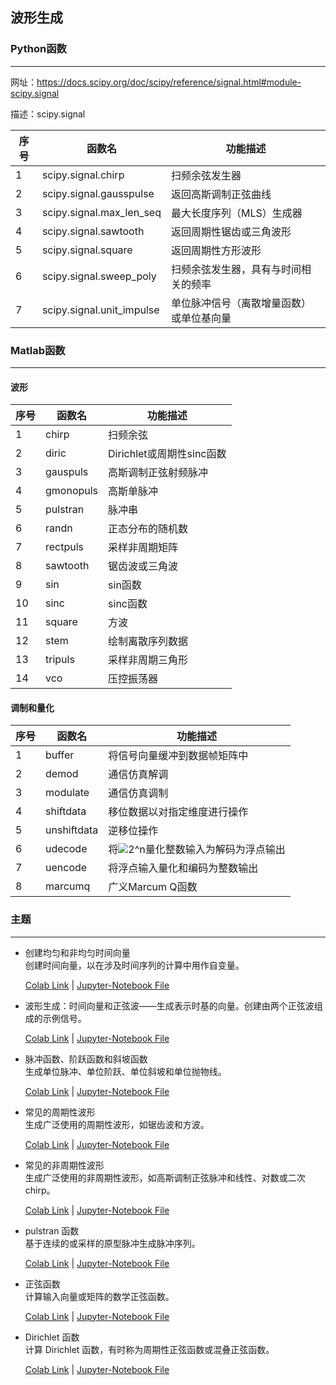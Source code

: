 ## 波形生成
### Python函数

------

网址：https://docs.scipy.org/doc/scipy/reference/signal.html#module-scipy.signal     

描述：scipy.signal

| 序号 | 函数名                    | 功能描述                                 |
| ---- | ------------------------- | ---------------------------------------- |
| 1    | scipy.signal.chirp        | 扫频余弦发生器                           |
| 2    | scipy.signal.gausspulse   | 返回高斯调制正弦曲线                     |
| 3    | scipy.signal.max_len_seq  | 最大长度序列（MLS）生成器                |
| 4    | scipy.signal.sawtooth     | 返回周期性锯齿或三角波形                 |
| 5    | scipy.signal.square       | 返回周期性方形波形                       |
| 6    | scipy.signal.sweep_poly   | 扫频余弦发生器，具有与时间相关的频率     |
| 7    | scipy.signal.unit_impulse | 单位脉冲信号（离散增量函数）或单位基向量 |



### Matlab函数
***
#### 波形  
 序号 | 函数名    | 功能描述                  
---------- | ------------- |---------- 
 1    |chirp | 扫频余弦 
2 |diric | Dirichlet或周期性sinc函数 
3 |gauspuls | 高斯调制正弦射频脉冲 
4 |gmonopuls | 高斯单脉冲                
5 |pulstran | 脉冲串 
6 |randn | 正态分布的随机数
7 |rectpuls | 采样非周期矩阵 
8 |sawtooth | 锯齿波或三角波 
9 |sin | sin函数 
10 |sinc | sinc函数 
11 |square | 方波 
12 |stem | 绘制离散序列数据
13 |tripuls | 采样非周期三角形 
14 |vco | 压控振荡器 
#### 调制和量化  
 序号 | 函数名      | 功能描述                                                     
---------- | ------------- |---------- 
1 |buffer | 将信号向量缓冲到数据帧矩阵中 
2 |demod | 通信仿真解调 
3 |modulate | 通信仿真调制 
4 |shiftdata | 移位数据以对指定维度进行操作 
5 |unshiftdata | 逆移位操作 
6 |udecode | 将![2^n](https://latex.codecogs.com/svg.image?2^n)量化整数输入为解码为浮点输出 
7 |uencode | 将浮点输入量化和编码为整数输出                               
8 |marcumq | 广义Marcum Q函数 


### 主题  

------

- 创建均匀和非均匀时间向量  
  创建时间向量，以在涉及时间序列的计算中用作自变量。 

  [Colab Link](/docs/Signal_Processing/2.2.2%20波形生成：时间向量和正弦波.md) | [Jupyter-Notebook File](https://github.com/spaitlab/pyspt/blob/5714c9b957a283614c134c94359deda880a2b5e5/2-%E4%BF%A1%E5%8F%B7%E7%94%9F%E6%88%90%E5%92%8C%E9%A2%84%E5%A4%84%E7%90%86/2-2-%E6%B3%A2%E5%BD%A2%E7%94%9F%E6%88%90/2-2-1-%E5%88%9B%E5%BB%BA%E5%9D%87%E5%8C%80%E5%92%8C%E9%9D%9E%E5%9D%87%E5%8C%80%E6%97%B6%E9%97%B4%E5%90%91%E9%87%8F/%E5%88%9B%E5%BB%BA%E5%9D%87%E5%8C%80%E5%92%8C%E9%9D%9E%E5%9D%87%E5%8C%80%E6%97%B6%E9%97%B4%E5%90%91%E9%87%8F.ipynb)

- 波形生成：时间向量和正弦波——生成表示时基的向量。创建由两个正弦波组成的示例信号。  
  
  [Colab Link](/docs/Signal_Processing/2.2.2%20波形生成：时间向量和正弦波.md) | [Jupyter-Notebook File](https://github.com/spaitlab/pyspt/blob/5714c9b957a283614c134c94359deda880a2b5e5/2-%E4%BF%A1%E5%8F%B7%E7%94%9F%E6%88%90%E5%92%8C%E9%A2%84%E5%A4%84%E7%90%86/2-2-%E6%B3%A2%E5%BD%A2%E7%94%9F%E6%88%90/2-2-2-%E6%97%B6%E9%97%B4%E5%90%91%E9%87%8F%E5%92%8C%E6%AD%A3%E5%BC%A6%E6%B3%A2/%E6%B3%A2%E5%BD%A2%E7%94%9F%E6%88%90%EF%BC%9A%E6%97%B6%E9%97%B4%E5%90%91%E9%87%8F%E5%92%8C%E6%AD%A3%E5%BC%A6%E6%B3%A2.ipynb)
  
- 脉冲函数、阶跃函数和斜坡函数  
  生成单位脉冲、单位阶跃、单位斜坡和单位抛物线。  

  [Colab Link](/docs/Signal_Processing/2.2.3%20脉冲函数、阶跃函数和斜坡函数.md) | [Jupyter-Notebook File](https://github.com/spaitlab/pyspt/blob/5714c9b957a283614c134c94359deda880a2b5e5/2-%E4%BF%A1%E5%8F%B7%E7%94%9F%E6%88%90%E5%92%8C%E9%A2%84%E5%A4%84%E7%90%86/2-2-%E6%B3%A2%E5%BD%A2%E7%94%9F%E6%88%90/2-2-3-%E8%84%89%E5%86%B2%E5%87%BD%E6%95%B0%E3%80%81%E9%98%B6%E8%B7%83%E5%87%BD%E6%95%B0%E5%92%8C%E6%96%9C%E5%9D%A1%E5%87%BD%E6%95%B0/%E8%84%89%E5%86%B2%E5%87%BD%E6%95%B0%E3%80%81%E9%98%B6%E8%B7%83%E5%87%BD%E6%95%B0%E5%92%8C%E6%96%9C%E5%9D%A1%E5%87%BD%E6%95%B0.ipynb)

- 常见的周期性波形  
  生成广泛使用的周期性波形，如锯齿波和方波。 

  [Colab Link](/docs/Signal_Processing/2.2.4%20常见的周期性波形.md) | [Jupyter-Notebook File](https://github.com/spaitlab/pyspt/blob/5714c9b957a283614c134c94359deda880a2b5e5/2-%E4%BF%A1%E5%8F%B7%E7%94%9F%E6%88%90%E5%92%8C%E9%A2%84%E5%A4%84%E7%90%86/2-2-%E6%B3%A2%E5%BD%A2%E7%94%9F%E6%88%90/2-2-4%E5%B8%B8%E8%A7%81%E7%9A%84%E5%91%A8%E6%9C%9F%E6%80%A7%E6%B3%A2%E5%BD%A2/%E5%B8%B8%E8%A7%81%E7%9A%84%E5%91%A8%E6%9C%9F%E6%80%A7%E6%B3%A2%E5%BD%A2.ipynb)

- 常见的非周期性波形  
  生成广泛使用的非周期性波形，如高斯调制正弦脉冲和线性、对数或二次 chirp。 

  [Colab Link](/docs/Signal_Processing/2.2.5%20常见的非周期波形.md) | [Jupyter-Notebook File](https://github.com/spaitlab/pyspt/blob/5714c9b957a283614c134c94359deda880a2b5e5/2-%E4%BF%A1%E5%8F%B7%E7%94%9F%E6%88%90%E5%92%8C%E9%A2%84%E5%A4%84%E7%90%86/2-2-%E6%B3%A2%E5%BD%A2%E7%94%9F%E6%88%90/2-2-5-%E5%B8%B8%E8%A7%81%E7%9A%84%E9%9D%9E%E5%91%A8%E6%9C%9F%E6%80%A7%E6%B3%A2%E5%BD%A2/%E5%B8%B8%E8%A7%81%E7%9A%84%E9%9D%9E%E5%91%A8%E6%9C%9F%E6%B3%A2%E5%BD%A2.ipynb)

- pulstran 函数  
  基于连续的或采样的原型脉冲生成脉冲序列。

  [Colab Link](/docs/Signal_Processing/2.2.6%20pulstran函数.md) | [Jupyter-Notebook File](https://github.com/spaitlab/pyspt/blob/5714c9b957a283614c134c94359deda880a2b5e5/2-%E4%BF%A1%E5%8F%B7%E7%94%9F%E6%88%90%E5%92%8C%E9%A2%84%E5%A4%84%E7%90%86/2-2-%E6%B3%A2%E5%BD%A2%E7%94%9F%E6%88%90/2-2-6-pulstran%E5%87%BD%E6%95%B0/pulstran%E5%87%BD%E6%95%B0.ipynb)

- 正弦函数  
  计算输入向量或矩阵的数学正弦函数。

  [Colab Link](/docs/Signal_Processing/2.2.7%20sinc.md) | [Jupyter-Notebook File](https://github.com/spaitlab/pyspt/blob/64255d4b91ec28ce88bd0f4b81ff3cfcfcb319ab/2-%E4%BF%A1%E5%8F%B7%E7%94%9F%E6%88%90%E5%92%8C%E9%A2%84%E5%A4%84%E7%90%86/2-2-%E6%B3%A2%E5%BD%A2%E7%94%9F%E6%88%90/2-2-7-Sinc%E5%87%BD%E6%95%B0/sinc.ipynb)

- Dirichlet 函数  
  计算 Dirichlet 函数，有时称为周期性正弦函数或混叠正弦函数。

  [Colab Link](/docs/Signal_Processing/2.2.8%20Dirichlet.md) | [Jupyter-Notebook File](https://github.com/spaitlab/pyspt/blob/64255d4b91ec28ce88bd0f4b81ff3cfcfcb319ab/2-%E4%BF%A1%E5%8F%B7%E7%94%9F%E6%88%90%E5%92%8C%E9%A2%84%E5%A4%84%E7%90%86/2-2-%E6%B3%A2%E5%BD%A2%E7%94%9F%E6%88%90/2-2-8-Dirichlet%E5%87%BD%E6%95%B0/Dirichlet.ipynb)